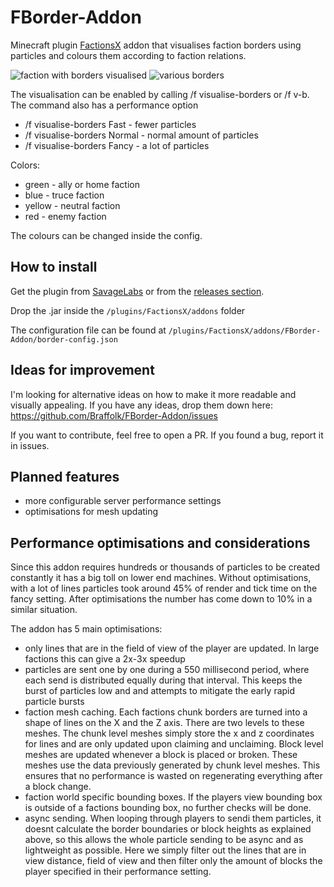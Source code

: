 # FBorder-Addon
Minecraft plugin [FactionsX](https://www.spigotmc.org/resources/factionsx.83459/) addon that visualises faction borders using particles and colours them according to faction relations.

![faction with borders visualised](https://i.imgur.com/hSBXcHC.png "Example faction")
![various borders](https://i.imgur.com/2pszrE5.png "faction")

The visualisation can be enabled by calling /f visualise-borders or /f v-b. The command also has a performance option

- /f visualise-borders Fast - fewer particles
- /f visualise-borders Normal - normal amount of particles
- /f visualise-borders Fancy - a lot of particles

Colors:
- green - ally or home faction
- blue - truce faction
- yellow - neutral faction
- red - enemy faction

The colours can be changed inside the config.

## How to install
Get the plugin from [SavageLabs](https://savagelabs.net/store/FBorder-Addon) or from the [releases section](https://github.com/Braffolk/FBorder-Addon/releases).

Drop the .jar inside the `/plugins/FactionsX/addons` folder

The configuration file can be found at `/plugins/FactionsX/addons/FBorder-Addon/border-config.json`

## Ideas for improvement
I'm looking for alternative ideas on how to make it more readable and visually appealing. If you have any ideas, drop them down here: https://github.com/Braffolk/FBorder-Addon/issues

If you want to contribute, feel free to open a PR. If you found a bug, report it in issues. 

## Planned features
- more configurable server performance settings
- optimisations for mesh updating

## Performance optimisations and considerations
Since this addon requires hundreds or thousands of particles to be created constantly it has a big toll on lower end machines. Without optimisations, with a lot of lines particles took around 45% of render and tick time on the fancy setting. After optimisations the number has come down to 10% in a similar situation.

The addon has 5 main optimisations:
- only lines that are in the field of view of the player are updated. In large factions this can give a 2x-3x speedup
- particles are sent one by one during a 550 millisecond period, where each send is distributed equally during that interval. This keeps the burst of particles low and and attempts to mitigate the early rapid particle bursts
- faction mesh caching. Each factions chunk borders are turned into a shape of lines on the X and the Z axis. There are two levels to these meshes. The chunk level meshes simply store the x and z coordinates for lines and are only updated upon claiming and unclaiming. Block level meshes are updated whenever a block is placed or broken. These meshes use the data previously generated by chunk level meshes. This ensures that no performance is wasted on regenerating everything after a block change.
- faction world specific bounding boxes. If the players view bounding box is outside of a factions bounding box, no further checks will be done.
- async sending. When looping through players to sendi them particles, it doesnt calculate the border boundaries or block heights as explained above, so this allows the whole particle sending to be async and as lightweight as possible. Here we simply filter out the lines that are in view distance, field of view and then filter only the amount of blocks the player specified in their performance setting. 


